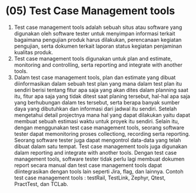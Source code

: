 # (05) Test Case Management tools

1. Test case management tools adalah sebuah situs atau software yang digunakan oleh software tester untuk menyimpan informasi terkait bagaimana pengujian produk harus dilakukan, perencanaan kegiatan pengujian, serta dokumen terkait laporan status kegiatan penjaminan kualitas produk.
2. Test case management tools digunakan untuk plan and estimate, monitoring and controlling, serta reporting and integrate with another tools.
3. Dalam test case management tools, plan dan estimate yang dibuat diinformasikan dalam sebuah test plan yang mana dalam test plan itu sendiri berisi tentang fitur apa saja yang akan dites dalam planning saat itu, fitur apa saja yang tidak ditest saat planing tersebut, hal-hal apa saja yang berhubungan dalam tes tersebut, serta berapa banyak sumber daya yang dibutuhkan dan informasi dari jadwal itu sendiri. Setelah mengetahui detail projectnya mana hal yang dapat dilakukan yaitu dapat membuat sebuah estimasi waktu untuk proyek itu sendiri. Selain itu, dengan menggunakan test case management tools, seorang software tester dapat memonitoring proses collectiong, recording serta reporting. Seorang software tester juga dapat mengontrol data-data yang telah dibuat dalam satu tempat. Test case management tools juga digunakan dalam reporting and integrate with another tools. Dengan test case management tools, software tester tidak perlu lagi membuat dokumen report secara manual dan test case management tools dapat diintegrasikan dengan tools lain seperti Jira, flag, dan lainnya. Contoh test case management tools : testRail, TestLink, Zephyr, Qtest, PractTest, dan TCLab.

